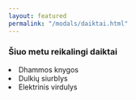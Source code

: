 ```yaml
---
layout: featured
permalink: "/modals/daiktai.html"
---
```


<h3>Šiuo metu reikalingi daiktai</h3>

<li>Dhammos knygos</li>
<li>Dulkių siurblys</li>
<li>Elektrinis virdulys</li>
